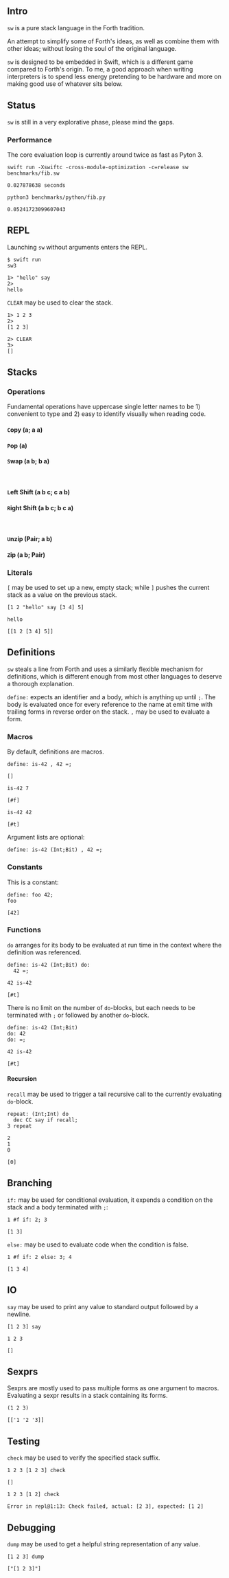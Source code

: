 ## Intro
`sw` is a pure stack language in the Forth tradition.

An attempt to simplify some of Forth's ideas, as well as combine them with other ideas; without losing the soul of the original language.

`sw` is designed to be embedded in Swift, which is a different game compared to Forth's origin. To me, a good approach when writing interpreters is to spend less energy pretending to be hardware and more on making good use of whatever sits below.

## Status
`sw` is still in a very explorative phase, please mind the gaps.

### Performance
The core evaluation loop is currently around twice as fast as Pyton 3.

```
swift run -Xswiftc -cross-module-optimization -c=release sw benchmarks/fib.sw
```
```
0.027878638 seconds
```

```
python3 benchmarks/python/fib.py
```
```
0.05241723099607043
```

## REPL
Launching `sw` without arguments enters the REPL.

```
$ swift run
sw3

1> "hello" say
2>
hello
```

`CLEAR` may be used to clear the stack.

```
1> 1 2 3
2>
[1 2 3]

2> CLEAR
3>
[]
```

## Stacks

### Operations
Fundamental operations have uppercase single letter names to be 1) convenient to type and 2) easy to identify visually when reading code.

#### `C`opy (a; a a)
#### `P`op (a)
#### `S`wap (a b; b a)
<br/>

#### `L`eft Shift (a b c; c a b)
#### `R`ight Shift (a b c; b c a)
<br/>

#### `U`nzip (Pair; a b)
#### `Z`ip (a b; Pair)

### Literals
`[` may be used to set up a new, empty stack; while `]` pushes the current stack as a value on the previous stack.

```
[1 2 "hello" say [3 4] 5]
```
```
hello
```
`[[1 2 [3 4] 5]]`

## Definitions

`sw` steals a line from Forth and uses a similarly flexible mechanism for definitions, which is different enough from most other languages to deserve a thorough explanation.

`define:` expects an identifier and a body, which is anything up until `;`. The body is evaluated once for every reference to the name at emit time with trailing forms in reverse order on the stack. `,` may be used to evaluate a form.

### Macros

By default, definitions are macros.

```
define: is-42 , 42 =;
```
`[]`

```
is-42 7
```
`[#f]`

```
is-42 42
```
`[#t]`

Argument lists are optional:

```
define: is-42 (Int;Bit) , 42 =;
```

### Constants
This is a constant:

```
define: foo 42;
foo
```
`[42]`

### Functions
`do` arranges for its body to be evaluated at run time in the context where the definition was referenced. 

```
define: is-42 (Int;Bit) do:
  42 =;
  
42 is-42
```
`[#t]`

There is no limit on the number of `do`-blocks, but each needs to be terminated with `;` or followed by another `do`-block.

```
define: is-42 (Int;Bit)
do: 42
do: =;

42 is-42
```
`[#t]`

#### Recursion
`recall` may be used to trigger a tail recursive call to the currently evaluating `do`-block.

```
repeat: (Int;Int) do
  dec CC say if recall;
3 repeat
```
```
2
1
0
```
`[0]`

## Branching
`if:` may be used for conditional evaluation, it expends a condition on the stack and a body terminated with `;`:

```
1 #f if: 2; 3
```
`[1 3]`

`else:` may be used to evaluate code when the condition is false.

```
1 #f if: 2 else: 3; 4
```
`[1 3 4]`

## IO
`say` may be used to print any value to standard output followed by a newline.

```
[1 2 3] say
```
```
1 2 3
```
`[]`

## Sexprs
Sexprs are mostly used to pass multiple forms as one argument to macros. Evaluating a sexpr results in a stack containing its forms.

```
(1 2 3)
```
`[['1 '2 '3]]`

## Testing
`check` may be used to verify the specified stack suffix.

```
1 2 3 [1 2 3] check
```
`[]`

```
1 2 3 [1 2] check
```
```
Error in repl@1:13: Check failed, actual: [2 3], expected: [1 2]
```

## Debugging
`dump` may be used to get a helpful string representation of any value.

```
[1 2 3] dump
```
`["[1 2 3]"]`